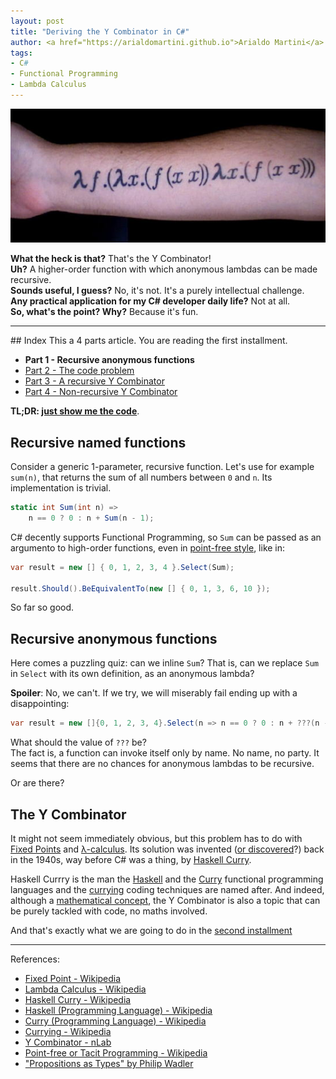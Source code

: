 ```yaml
---
layout: post
title: "Deriving the Y Combinator in C#"
author: <a href="https://arialdomartini.github.io">Arialdo Martini</a>
tags:
- C#
- Functional Programming
- Lambda Calculus
---
```

![A tattoo with the Y Combinator](static/img/y-combinator-in-csharp/y-combinator.jpg)

**What the heck is that?** That's the Y Combinator!<br/>
**Uh?** A higher-order function with which anonymous lambdas can be made recursive.<br/>
**Sounds useful, I guess?** No, it's not. It's a purely intellectual challenge.<br/>
**Any practical application for my C# developer daily life?** Not at all.<br/>
**So, what's the point? Why?** Because it's fun.



<!--more-->
<hr/>
## Index
This a 4 parts article. You are reading the first installment.

* **Part 1 - Recursive anonymous functions**
* [Part 2 - The code problem][part-2]
* [Part 3 - A recursive Y Combinator][part-3]
* [Part 4 - Non-recursive Y Combinator][part-4]

**TL;DR: [just show me the code][just-show-me-the-code]**.


## Recursive named functions
Consider a generic 1-parameter, recursive function. Let's use for example `sum(n)`, that returns the sum of all numbers between `0` and `n`. Its implementation is trivial.

```csharp
static int Sum(int n) =>
    n == 0 ? 0 : n + Sum(n - 1);
```

C# decently supports Functional Programming, so `Sum` can be passed as an argumento to high-order functions, even in [point-free style][point-free], like in:

```csharp
var result = new [] { 0, 1, 2, 3, 4 }.Select(Sum);

result.Should().BeEquivalentTo(new [] { 0, 1, 3, 6, 10 });
```

So far so good.

## Recursive anonymous functions
Here comes a puzzling quiz: can we inline `Sum`? That is, can we replace `Sum` in `Select` with its own definition, as an anonymous lambda?

**Spoiler**: No, we can't. If we try, we will miserably fail ending up with a disappointing:


```csharp
var result = new []{0, 1, 2, 3, 4}.Select(n => n == 0 ? 0 : n + ???(n - 1));
```


What should the value of `???` be?<br/>
The fact is, a function can invoke itself only by name. No name, no party. It seems that there are no chances for anonymous lambdas to be recursive.

Or are there?

## The Y Combinator
It might not seem immediately obvious, but this problem has to do with [Fixed Points][fixed-point] and [λ-calculus][lambda-calculus]. Its solution was invented ([or discovered][propositions-as-types]?) back in the 1940s, way before C# was a thing, by [Haskell Curry][haskell-curry].<br/>

Haskell Currry is the man the [Haskell][haskell] and the [Curry][curry] functional programming languages and the [currying][currying] coding techniques are named after. And indeed, although a [mathematical concept][y-combinator-ncatlab], the Y Combinator is also a topic that can be purely tackled with code, no maths involved.

And that's exactly what we are going to do in the [second installment][part-2]

<hr />

References:

* [Fixed Point - Wikipedia][fixed-point]
* [Lambda Calculus - Wikipedia][lambda-calculus]
* [Haskell Curry - Wikipedia][haskell-curry]
* [Haskell (Programming Language) - Wikipedia][haskell]
* [Curry (Programming Language) - Wikipedia][curry]
* [Currying - Wikipedia][currying]
* [Y Combinator - nLab][y-combinator-ncatlab]
* [Point-free or Tacit Programming - Wikipedia][point-free]
* ["Propositions as Types" by Philip Wadler][propositions-as-types]


[fixed-point]: https://en.wikipedia.org/wiki/Fixed_point_%28mathematics%29
[lambda-calculus]: https://en.wikipedia.org/wiki/Lambda_calculus
[haskell-curry]: https://en.wikipedia.org/wiki/Haskell_Curry
[haskell]: https://en.wikipedia.org/wiki/Haskell
[Curry]: https://en.wikipedia.org/wiki/Curry_(programming_language)
[currying]: https://en.wikipedia.org/wiki/Currying
[y-combinator-ncatlab]: https://ncatlab.org/nlab/show/fixed-point+combinator
[point-free]: https://en.wikipedia.org/wiki/Tacit_programming
[propositions-as-types]: https://www.youtube.com/watch?v=IOiZatlZtGU

[just-show-me-the-code]: y-combinator-in-csharp-code-only
[part-2]: y-combinator-in-csharp-part-2
[part-3]: y-combinator-in-csharp-part-3
[part-4]: y-combinator-in-csharp-part-4
